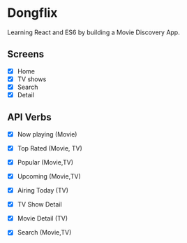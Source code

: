 # Dongflix

Learning React and ES6 by building a Movie Discovery App.

## Screens

- [x] Home
- [x] TV shows
- [x] Search
- [x] Detail

## API Verbs

-[x] Now playing (Movie)

-[x] Top Rated (Movie, TV)

-[x] Popular (Movie,TV)

-[x] Upcoming (Movie,TV)

-[x] Airing Today (TV)

-[x] TV Show Detail

-[x] Movie Detail (TV)

-[x] Search (Movie,TV)
